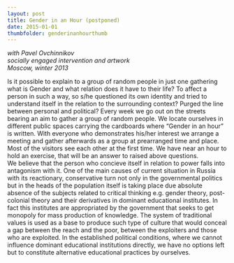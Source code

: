 ```yaml
---
layout: post
title: Gender in an Hour (postponed)
date: 2015-01-01
thumbfolder: genderinanhourthumb
---
```

*with Pavel Ovchinnikov  
socially engaged intervention and artwork   
Moscow, winter 2013*

Is it possible to explain to a group of random people in just one gathering what is Gender and what relation does it have to their life? To affect a person in such a way, so s/he questioned its own identity and tried to understand itself in the relation to the surrounding context? Purged the line between personal and political? Every week we go out on the streets bearing an aim to gather a group of random people. We locate ourselves in different public spaces carrying the cardboards where “Gender in an hour” is written. With everyone who demonstrates his/her interest we arrange a meeting and gather afterwards as a group at prearranged time and place. Most of the visitors see each other at the first time. We have near an hour to hold an exercise, that will be an answer to raised above questions.   
We believe that the person who concieve itself in relation to power falls into antagonism with it. One of the main causes of current situation in Russia with its reactionary, conservative turn not only in the governmental politics but in the heads of the population itself is taking place due absolute absence of the subjects related to critical thinking e.g. gender theory, post-colonial theory and their derivatives in dominant educational institutes. In fact this institutes are appropriated by the government that seeks to get monopoly for mass production of knowledge. The system of traditional values is used as a base to produce such type of culture that would conceal a gap between the reach and the poor, between the exploiters and those who are exploited. In the established political conditions, where we cannot influence dominant educational institutions directly, we have no options left but to constitute alternative educational practices by ourselves.
